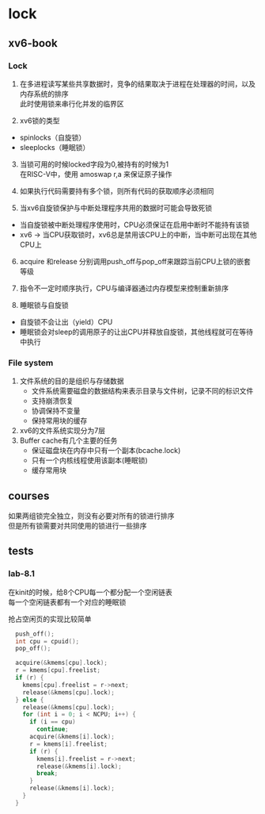 # lock

## xv6-book

### Lock

1. 在多进程读写某些共享数据时，竞争的结果取决于进程在处理器的时间，以及内存系统的排序\
此时使用锁来串行化并发的临界区

2. xv6锁的类型 

- spinlocks（自旋锁）
- sleeplocks（睡眠锁）

3. 当锁可用的时候locked字段为0,被持有的时候为1\
在RISC-V中，使用 amoswap r,a 来保证原子操作

4. 如果执行代码需要持有多个锁，则所有代码的获取顺序必须相同

5. 当xv6自旋锁保护与中断处理程序共用的数据时可能会导致死锁

- 当自旋锁被中断处理程序使用时，CPU必须保证在启用中断时不能持有该锁
- xv6 -> 当CPU获取锁时，xv6总是禁用该CPU上的中断，当中断可出现在其他CPU上

6. acquire 和release 分别调用push_off与pop_off来跟踪当前CPU上锁的嵌套等级

7. 指令不一定时顺序执行，CPU与编译器通过内存模型来控制重新排序

8. 睡眠锁与自旋锁

- 自旋锁不会让出（yield）CPU
- 睡眠锁会对sleep的调用原子的让出CPU并释放自旋锁，其他线程就可在等待中执行

### File system

1. 文件系统的目的是组织与存储数据
   - 文件系统需要磁盘的数据结构来表示目录与文件树，记录不同的标识文件
   - 支持崩溃恢复
   - 协调保持不变量
   - 保持常用块的缓存
2. xv6的文件系统实现分为7层
3. Buffer cache有几个主要的任务
    - 保证磁盘块在内存中只有一个副本(bcache.lock)
    - 只有一个内核线程使用该副本(睡眠锁)
    - 缓存常用块
## courses

如果两组锁完全独立，则没有必要对所有的锁进行排序\
但是所有锁需要对共同使用的锁进行一些排序

## tests

### lab-8.1

在kinit的时候，给8个CPU每一个都分配一个空闲链表\
每一个空闲链表都有一个对应的睡眠锁

抢占空闲页的实现比较简单
```c
  push_off();
  int cpu = cpuid();
  pop_off();

  acquire(&kmems[cpu].lock);
  r = kmems[cpu].freelist;
  if (r) {
    kmems[cpu].freelist = r->next;
    release(&kmems[cpu].lock);
  } else {
    release(&kmems[cpu].lock);
    for (int i = 0; i < NCPU; i++) {
      if (i == cpu)
        continue;
      acquire(&kmems[i].lock);
      r = kmems[i].freelist;
      if (r) {
        kmems[i].freelist = r->next;
        release(&kmems[i].lock);
        break;
      }
      release(&kmems[i].lock);
    }
  }
```